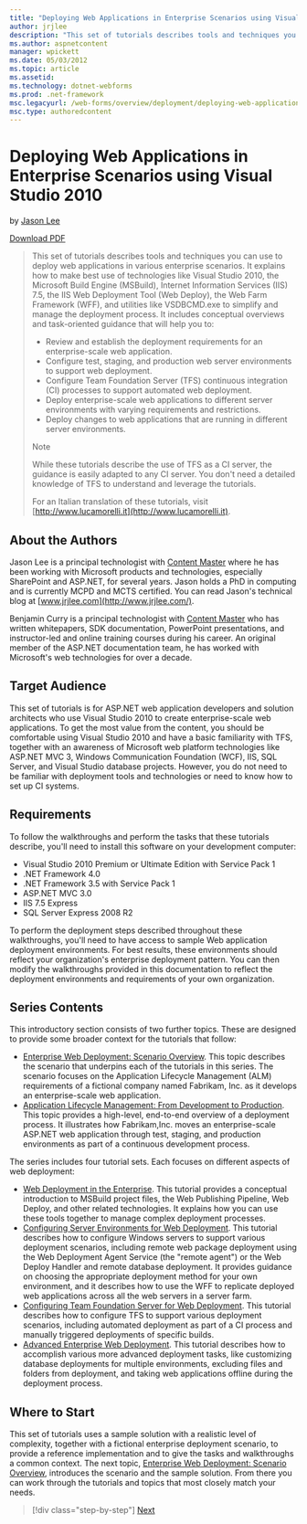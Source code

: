 ```yaml
---
title: "Deploying Web Applications in Enterprise Scenarios using Visual Studio 2010 | Microsoft Docs"
author: jrjlee
description: "This set of tutorials describes tools and techniques you can use to deploy web applications in various enterprise scenarios. It explains how to make best use..."
ms.author: aspnetcontent
manager: wpickett
ms.date: 05/03/2012
ms.topic: article
ms.assetid: 
ms.technology: dotnet-webforms
ms.prod: .net-framework
msc.legacyurl: /web-forms/overview/deployment/deploying-web-applications-in-enterprise-scenarios/deploying-web-applications-in-enterprise-scenarios
msc.type: authoredcontent
---
```

Deploying Web Applications in Enterprise Scenarios using Visual Studio 2010
====================
by [Jason Lee](https://github.com/jrjlee)

[Download PDF](https://msdnshared.blob.core.windows.net/media/MSDNBlogsFS/prod.evol.blogs.msdn.com/CommunityServer.Blogs.Components.WeblogFiles/00/00/00/63/56/8130.DeployingWebAppsInEnterpriseScenarios.pdf)

> This set of tutorials describes tools and techniques you can use to deploy web applications in various enterprise scenarios. It explains how to make best use of technologies like Visual Studio 2010, the Microsoft Build Engine (MSBuild), Internet Information Services (IIS) 7.5, the IIS Web Deployment Tool (Web Deploy), the Web Farm Framework (WFF), and utilities like VSDBCMD.exe to simplify and manage the deployment process. It includes conceptual overviews and task-oriented guidance that will help you to:
> 
> - Review and establish the deployment requirements for an enterprise-scale web application.
> - Configure test, staging, and production web server environments to support web deployment.
> - Configure Team Foundation Server (TFS) continuous integration (CI) processes to support automated web deployment.
> - Deploy enterprise-scale web applications to different server environments with varying requirements and restrictions.
> - Deploy changes to web applications that are running in different server environments.
> 
> > [!NOTE]
> > While these tutorials describe the use of TFS as a CI server, the guidance is easily adapted to any CI server. You don't need a detailed knowledge of TFS to understand and leverage the tutorials.
> 
> 
> For an Italian translation of these tutorials, visit [http://www.lucamorelli.it](http://www.lucamorelli.it).


## About the Authors

Jason Lee is a principal technologist with [Content Master](http://www.contentmaster.com/) where he has been working with Microsoft products and technologies, especially SharePoint and ASP.NET, for several years. Jason holds a PhD in computing and is currently MCPD and MCTS certified. You can read Jason's technical blog at [www.jrjlee.com](http://www.jrjlee.com/).

Benjamin Curry is a principal technologist with [Content Master](http://www.contentmaster.com/) who has written whitepapers, SDK documentation, PowerPoint presentations, and instructor-led and online training courses during his career. An original member of the ASP.NET documentation team, he has worked with Microsoft's web technologies for over a decade.

## Target Audience

This set of tutorials is for ASP.NET web application developers and solution architects who use Visual Studio 2010 to create enterprise-scale web applications. To get the most value from the content, you should be comfortable using Visual Studio 2010 and have a basic familiarity with TFS, together with an awareness of Microsoft web platform technologies like ASP.NET MVC 3, Windows Communication Foundation (WCF), IIS, SQL Server, and Visual Studio database projects. However, you do not need to be familiar with deployment tools and technologies or need to know how to set up CI systems.

## Requirements

To follow the walkthroughs and perform the tasks that these tutorials describe, you'll need to install this software on your development computer:

- Visual Studio 2010 Premium or Ultimate Edition with Service Pack 1
- .NET Framework 4.0
- .NET Framework 3.5 with Service Pack 1
- ASP.NET MVC 3.0
- IIS 7.5 Express
- SQL Server Express 2008 R2

To perform the deployment steps described throughout these walkthroughs, you'll need to have access to sample Web application deployment environments. For best results, these environments should reflect your organization's enterprise deployment pattern. You can then modify the walkthroughs provided in this documentation to reflect the deployment environments and requirements of your own organization.

## Series Contents

This introductory section consists of two further topics. These are designed to provide some broader context for the tutorials that follow:

- [Enterprise Web Deployment: Scenario Overview](enterprise-web-deployment-scenario-overview.md). This topic describes the scenario that underpins each of the tutorials in this series. The scenario focuses on the Application Lifecycle Management (ALM) requirements of a fictional company named Fabrikam, Inc. as it develops an enterprise-scale web application.
- [Application Lifecycle Management: From Development to Production](application-lifecycle-management-from-development-to-production.md). This topic provides a high-level, end-to-end overview of a deployment process. It illustrates how Fabrikam,Inc. moves an enterprise-scale ASP.NET web application through test, staging, and production environments as part of a continuous development process.

The series includes four tutorial sets. Each focuses on different aspects of web deployment:

- [Web Deployment in the Enterprise](../web-deployment-in-the-enterprise/web-deployment-in-the-enterprise.md). This tutorial provides a conceptual introduction to MSBuild project files, the Web Publishing Pipeline, Web Deploy, and other related technologies. It explains how you can use these tools together to manage complex deployment processes.
- [Configuring Server Environments for Web Deployment](../configuring-server-environments-for-web-deployment/configuring-server-environments-for-web-deployment.md). This tutorial describes how to configure Windows servers to support various deployment scenarios, including remote web package deployment using the Web Deployment Agent Service (the "remote agent") or the Web Deploy Handler and remote database deployment. It provides guidance on choosing the appropriate deployment method for your own environment, and it describes how to use the WFF to replicate deployed web applications across all the web servers in a server farm.
- [Configuring Team Foundation Server for Web Deployment](../configuring-team-foundation-server-for-web-deployment/configuring-team-foundation-server-for-web-deployment.md). This tutorial describes how to configure TFS to support various deployment scenarios, including automated deployment as part of a CI process and manually triggered deployments of specific builds.
- [Advanced Enterprise Web Deployment](../advanced-enterprise-web-deployment/advanced-enterprise-web-deployment.md). This tutorial describes how to accomplish various more advanced deployment tasks, like customizing database deployments for multiple environments, excluding files and folders from deployment, and taking web applications offline during the deployment process.

## Where to Start

This set of tutorials uses a sample solution with a realistic level of complexity, together with a fictional enterprise deployment scenario, to provide a reference implementation and to give the tasks and walkthroughs a common context. The next topic, [Enterprise Web Deployment: Scenario Overview](enterprise-web-deployment-scenario-overview.md), introduces the scenario and the sample solution. From there you can work through the tutorials and topics that most closely match your needs.

>[!div class="step-by-step"]
[Next](enterprise-web-deployment-scenario-overview.md)